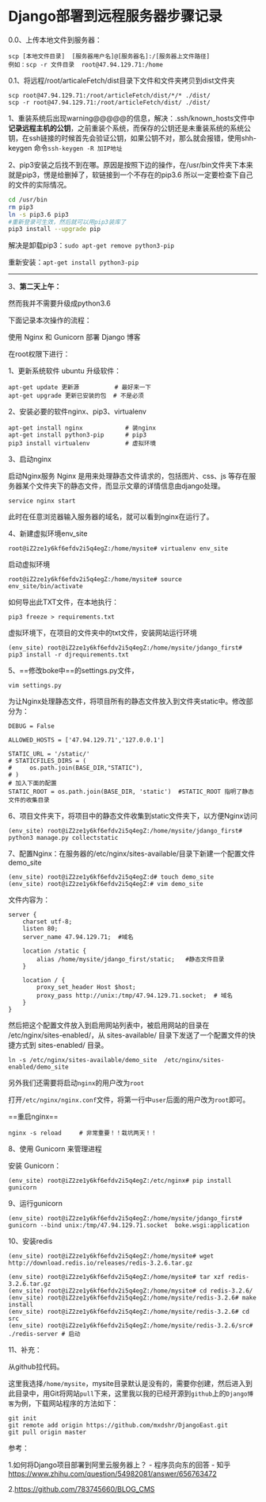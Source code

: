 # Django部署到远程服务器步骤记录

0.0、上传本地文件到服务器：

```
scp [本地文件目录]  [服务器用户名]@[服务器名]:/[服务器上文件路径]
例如：scp -r 文件目录  root@47.94.129.71:/home
```

0.1、将远程/root/articaleFetch/dist目录下文件和文件夹拷贝到dist文件夹

```
scp root@47.94.129.71:/root/articleFetch/dist/*/* ./dist/
scp -r root@47.94.129.71:/root/articleFetch/dist/ ./dist/

```

1、重装系统后出现warning@@@@@的信息，解决：.ssh/known_hosts文件中**记录远程主机的公钥**，之前重装个系统，而保存的公钥还是未重装系统的系统公钥，在ssh链接的时候首先会验证公钥，如果公钥不对，那么就会报错，使用shh-keygen 命令`ssh-keygen -R 加IP地址`

2、pip3安装之后找不到在哪。原因是按照下边的操作，在/usr/bin文件夹下本来就是pip3，愣是给删掉了，软链接到一个不存在的pip3.6  所以一定要检查下自己的文件的实际情况。

```bash
cd /usr/bin
rm pip3
ln -s pip3.6 pip3
#重新登录可生效，然后就可以用pip3装库了
pip3 install --upgrade pip
```

解决是卸载pip3：`sudo apt-get remove python3-pip`

重新安装：`apt-get install python3-pip`

------

3、**第二天上午：**

然而我并不需要升级成python3.6

下面记录本次操作的流程：

使用 Nginx 和 Gunicorn 部署 Django 博客

在root权限下进行：

1、更新系统软件 ubuntu 升级软件：

```
apt-get update 更新源          # 最好来一下
apt-get upgrade 更新已安装的包  # 不是必须
```

2、安装必要的软件nginx、pip3、virtualenv

```
apt-get install nginx            # 装nginx
apt-get install python3-pip      # pip3
pip3 install virtualenv          # 虚拟环境
```



3、启动nginx

启动Nginx服务 Nginx 是用来处理静态文件请求的，包括图片、css、js 等存在服务器某个文件夹下的静态文件，而显示文章的详情信息由django处理。

```
service nginx start
```

此时在任意浏览器输入服务器的域名，就可以看到nginx在运行了。

4、新建虚拟环境env_site

```
root@iZ2ze1y6kf6efdv2i5q4egZ:/home/mysite# virtualenv env_site
```

启动虚拟环境

```
root@iZ2ze1y6kf6efdv2i5q4egZ:/home/mysite# source env_site/bin/activate
```

如何导出此TXT文件，在本地执行：

```
pip3 freeze > requirements.txt
```

虚拟环境下，在项目的文件夹中的txt文件，安装网站运行环境

```
(env_site) root@iZ2ze1y6kf6efdv2i5q4egZ:/home/mysite/jdango_first# pip3 install -r djrequirements.txt 
```

5、==修改boke中==的settings.py文件，

```
vim settings.py 
```

为让Nginx处理静态文件，将项目所有的静态文件放入到文件夹static中。修改部分为：

```
DEBUG = False
```

```
ALLOWED_HOSTS = ['47.94.129.71','127.0.0.1']
```

```
STATIC_URL = '/static/'
# STATICFILES_DIRS = (
#     os.path.join(BASE_DIR,"STATIC"),
# )
# 加入下面的配置
STATIC_ROOT = os.path.join(BASE_DIR, 'static')  #STATIC_ROOT 指明了静态文件的收集目录
```



6、项目文件夹下，将项目中的静态文件收集到static文件夹下，以方便Nginx访问

```
(env_site) root@iZ2ze1y6kf6efdv2i5q4egZ:/home/mysite/jdango_first# python3 manage.py collectstatic
```

7、配置Nginx：在服务器的/etc/nginx/sites-available/目录下新建一个配置文件demo_site

```
(env_site) root@iZ2ze1y6kf6efdv2i5q4egZ:d# touch demo_site
(env_site) root@iZ2ze1y6kf6efdv2i5q4egZ:# vim demo_site 
```

文件内容为：

```
server {
    charset utf-8;
    listen 80;
    server_name 47.94.129.71;  #域名

    location /static {
        alias /home/mysite/jdango_first/static;   #静态文件目录
    }

    location / {
        proxy_set_header Host $host;
        proxy_pass http://unix:/tmp/47.94.129.71.socket;  # 域名
    }
}

```

然后把这个配置文件放入到启用网站列表中，被启用网站的目录在 /etc/nginx/sites-enabled/，从 sites-available/ 目录下发送了一个配置文件的快捷方式到 sites-enabled/ 目录。

```
ln -s /etc/nginx/sites-available/demo_site  /etc/nginx/sites-enabled/demo_site
```

另外我们还需要将启动`nginx`的用户改为`root`

打开`/etc/nginx/nginx.conf`文件，将第一行中`user`后面的用户改为`root`即可。

==重启nginx==

```
nginx -s reload     # 非常重要！！栽坑两天！！
```

8、使用 Gunicorn 来管理进程

安装 Gunicorn：

```
(env_site) root@iZ2ze1y6kf6efdv2i5q4egZ:/etc/nginx# pip install gunicorn
```

9、运行gunicorn

```
(env_site) root@iZ2ze1y6kf6efdv2i5q4egZ:/home/mysite/jdango_first# gunicorn --bind unix:/tmp/47.94.129.71.socket  boke.wsgi:application
```

10、安装redis

```
(env_site) root@iZ2ze1y6kf6efdv2i5q4egZ:/home/mysite# wget http://download.redis.io/releases/redis-3.2.6.tar.gz

(env_site) root@iZ2ze1y6kf6efdv2i5q4egZ:/home/mysite# tar xzf redis-3.2.6.tar.gz 
(env_site) root@iZ2ze1y6kf6efdv2i5q4egZ:/home/mysite# cd redis-3.2.6/
(env_site) root@iZ2ze1y6kf6efdv2i5q4egZ:/home/mysite/redis-3.2.6# make install
(env_site) root@iZ2ze1y6kf6efdv2i5q4egZ:/home/mysite/redis-3.2.6# cd src
(env_site) root@iZ2ze1y6kf6efdv2i5q4egZ:/home/mysite/redis-3.2.6/src# ./redis-server # 启动
```

11、补充：

从github拉代码。

这里我选择`/home/mysite`，mysite目录默认是没有的，需要你创建，然后进入到此目录中，用Git将网站`pull`下来，这里我以我的已经开源到`github`上的`Django博客`为例，下载网站程序的方法如下：

```
git init
git remote add origin https://github.com/mxdshr/DjangoEast.git
git pull origin master
```



参考：

1.如何将Django项目部署到阿里云服务器上？ - 程序员向东的回答 - 知乎
https://www.zhihu.com/question/54982081/answer/656763472

2.https://github.com/783745660/BLOG_CMS
